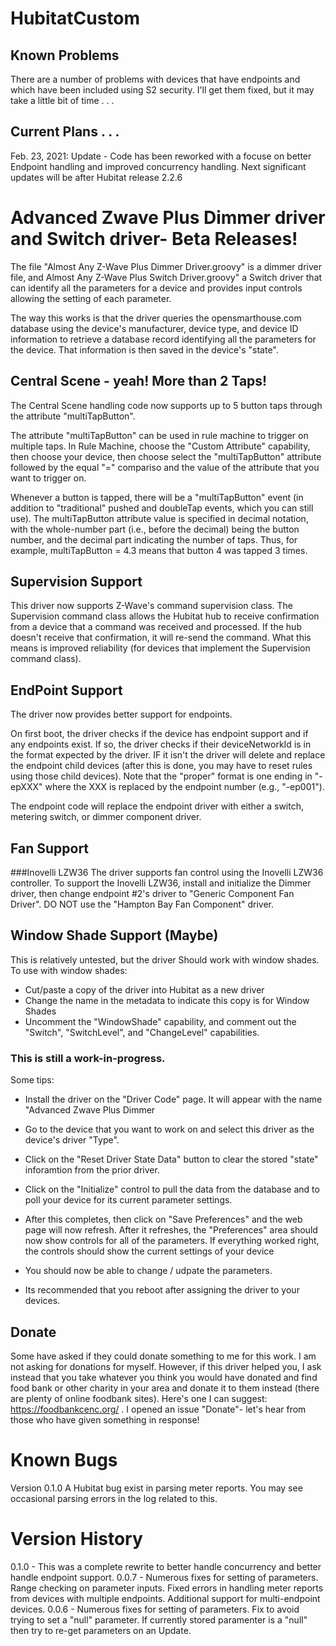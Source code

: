 # HubitatCustom

## Known Problems

There are a number of problems with devices that have endpoints and which have been included using S2 security. I'll get them fixed, but it may take a little bit of time . . .

## Current Plans . . .
Feb. 23, 2021: Update - Code has been reworked with a focuse on better Endpoint handling and improved concurrency handling.  Next significant updates will be after Hubitat release 2.2.6

# Advanced Zwave Plus Dimmer driver  and Switch driver- Beta Releases!

The file "Almost Any Z-Wave Plus Dimmer Driver.groovy" is a dimmer driver file, and Almost Any Z-Wave Plus Switch Driver.groovy" a Switch driver that can identify all the parameters for a device and provides input controls allowing the setting of each parameter.

The way this works is that the driver queries the opensmarthouse.com database using the device's manufacturer, device type, and device ID information to retrieve a database record identifying all the parameters for the device. That information is then saved in the device's "state".

## Central Scene - yeah! More than 2 Taps!

The Central Scene handling code now supports up to 5 button taps through the attribute "multiTapButton".

The attribute "multiTapButton" can be used in rule machine to trigger on multiple taps. In Rule Machine, choose the "Custom Attribute" capability, then choose your device, then choose select the "multiTapButton" attribute followed by the equal "=" compariso and the value of the attribute that you want to trigger on.

Whenever a button is tapped, there will be a "multiTapButton" event (in addition to "traditional" pushed and doubleTap events, which you can still use).  The multiTapButton attribute value is specified in decimal notation, with the whole-number part  (i.e., before the decimal) being the button number, and the decimal part indicating the number of taps. Thus, for example, multiTapButton = 4.3  means that button 4 was tapped 3 times.

## Supervision Support
This driver now supports Z-Wave's command supervision class. The Supervision command class allows the Hubitat hub to receive confirmation from a device that a command was received and processed. If the hub doesn't receive that confirmation, it will re-send the command. What this means is improved reliability (for devices that implement the Supervision command class).

## EndPoint Support
The driver now provides better support for endpoints.

On first boot, the driver checks if the device has endpoint support and if any endpoints exist. If so, the driver checks if their deviceNetworkId is in the format expected by the driver. IF it isn't the driver will delete and replace the endpoint child devices (after this is done, you may have to reset rules using those child devices).  Note that the "proper" format is one ending in "-epXXX" where the XXX is replaced by the endpoint number (e.g., "-ep001").

The endpoint code will replace the endpoint driver with either a switch, metering switch, or dimmer component driver.

## Fan Support
###Inovelli LZW36
The driver supports fan control using the Inovelli LZW36 controller.
To support the  Inovelli LZW36, install and initialize the Dimmer driver, then change endpoint #2's driver to "Generic Component Fan Driver". DO NOT use the "Hampton Bay Fan Component" driver.

## Window Shade Support (Maybe)

This is relatively untested, but the driver Should work with window shades. To use with window shades:
* Cut/paste a copy of the driver into Hubitat as a new driver
* Change the name in the metadata to indicate this copy is for Window Shades
* Uncomment the "WindowShade" capability, and comment out the "Switch", "SwitchLevel", and "ChangeLevel" capabilities.



### This is still a work-in-progress. 

Some tips:
* Install the driver on the "Driver Code" page. It will appear with the name "Advanced Zwave Plus Dimmer
* Go to the device that you want to work on and select this driver as the device's driver "Type".
* Click on the "Reset Driver State Data" button to clear the stored "state" inforamtion from the prior driver.
* Click on the "Initialize" control to pull the data from the database and to poll your device for its current parameter settings.
* After this completes, then click on "Save Preferences" and the web page will now refresh. After it refreshes, the "Preferences" area should now show controls for all of the parameters.  If everything worked right, the controls should show the current settings of your device
* You should now be able to change / udpate the parameters.

* Its recommended that you reboot after assigning the driver to your devices.


## Donate
Some have asked if they could donate something to me for this work.  I am not asking for donations for myself. However, if this driver helped you, I ask instead that you take whatever you think you would have donated and find food bank or other charity in your area and donate it to them instead (there are plenty of online foodbank sites). Here's one I can suggest: https://foodbankcenc.org/ . I opened an issue "Donate"- let's hear from those who have given something in response!

# Known Bugs
Version 0.1.0
A Hubitat bug exist in parsing meter reports. You may see occasional parsing errors in the log related to this.

# Version History
0.1.0 - This was a complete rewrite to better handle concurrency and better handle endpoint support.
0.0.7 - Numerous fixes for setting of parameters. Range checking on parameter inputs. Fixed errors in handling meter reports from devices with multiple endpoints. Additional support for multi-endpoint devices.
0.0.6 - Numerous fixes for setting of parameters. Fix to avoid trying to set a "null" parameter. If currently stored paramenter is a "null" then try to re-get parameters on an Update.


